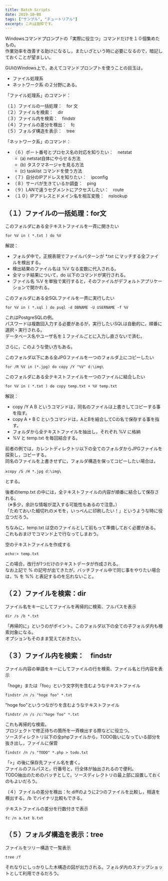 ```yaml
---
title: Batch Scripts
date: 2019-10-08
tags: ["サンプル", "チュートリアル"]
excerpt: これは抜粋です。
---
```


Windowsコマンドプロンプトの「実際に役立つ」コマンドだけを１０個集めたもの。  
作業効率を改善する助けになるし，またいざという時に必要になるので，暗記しておくことが望ましい。  

GUIのWindows上で，あえてコマンドプロンプトを使うことの目玉は，  
- ファイル処理系
- ネットワーク系
の２分野にある。  

「ファイル処理系」のコマンド：

（１）ファイルの一括処理：　for 文  
（２）ファイルを検索：　dir  
（３）ファイル内を検索：　findstr  
（４）ファイルの差分を検出：　fc  
（５）フォルダ構造を表示：　tree  

「ネットワーク系」のコマンド：

- （６）ポート番号とプロセス名の対応を知りたい：　netstat 
    - (a) netstat自体にやらせる方法
    - (b) タスクマネージャを見る方法
    - (c) tasklist コマンドを使う方法
- （７）自分のIPアドレスを知りたい：　ipconfig
- （８）サーバが生きているか調査：　ping
- （９）LANで違うセグメントにアクセスしたい：　route
- （１０）IPアドレスとドメイン名を相互変換：　nslookup

## （１）ファイルの一括処理：for文

このフォルダにある全テキストファイルを一斉に開きたい

~~~dos
for %V in ( *.txt ) do %V
~~~
解説：  
- フォルダ中で，正規表現でファイルパターンが *.txt にマッチする全ファイルを検出する。  
- 検出結果のファイル名は %V なる変数に代入される。  
- 全マッチ結果について，do 以下のコマンドが実行される。  
- ファイル名 %V を単独で実行すると，そのファイルがデフォルトアプリケーションで開かれる。  

このフォルダにある全SQLファイルを一斉に実行したい

~~~dos
for %V in ( *.sql ) do psql -d DBNAME -U USERNAME -f %V
~~~

これはPostgreSQLの例。  
パスワードは複数回入力する必要があるが，実行したいSQLは自動的に，順番に選択・実行される。  
データベース名やユーザ名を１ファイルごとに入力し直さないで済む。  

さらに，このような使い方もある。  

このフォルダ以下にある全JPGファイルを一つのフォルダ上にコピーしたい  

~~~dos
for /R %V in (*.jpg) do copy /Y "%V" d:\img\
~~~


このフォルダにある全テキストファイルを一つのファイルに結合したい

~~~dos
for %V in ( *.txt ) do copy temp.txt + %V temp.txt
~~~

解説：  
- copy /Y A B というコマンドは，同名のファイルは上書きしてコピーする事を指す。
- copy A + B C というコマンドは，AとBを結合してCの名で保存する事を指す。
- フォルダから全テキストファイルを抽出し，それぞれ %V に格納
- %V と temp.txt を毎回結合する。

前者の例では，カレントディレクトリ以下の全てのフォルダからJPGファイルを探索し，コピーする。  
同名のファイルを上書きせずに，フォルダ構造を保ってコピーしたい場合は，  
~~~dos
xcopy /S /H *.jpg d:\img\　
~~~
とする。

後者のtemp.txt の中には，全テキストファイルの内容が順番に結合して保存される。  
（※多少，余計な情報が混入する可能性もあるので注意。）  
「ためておいた細切れのメモを，いっぺんに印刷したい！」というような時に役立つだろう。  

ちなみに，temp.txt は空のファイルとして前もって準備しておく必要がある。  
これもおまけでコマンド上で行なってしまおう。  

空のテキストファイルを作成する

~~~dos
echo:> temp.txt
~~~

この場合，改行が1つだけのテキストデータが作成される。  
なお上記で % の記号が出てきたが，バッチファイル中で同じ事をやりたい場合は，% を %% と表記するのを忘れないこと。  

## （２）ファイルを検索：dir
ファイル名をキーにしてファイルを再帰的に検索、フルパスを表示

~~~dos
dir /s /b *.txt

~~~
「再帰的に」というのがポイント。このフォルダ以下の全ての子フォルダ内も検索対象になる。  
オプションもそのまま覚えておきたい。  

## （３）ファイル内を検索：　findstr
ファイル内容の単語をキーにしてファイルの行を検索、ファイル名と行内容を表示  

「hoge」または「foo」という文字列を含むようなテキストファイル  

~~~dos
findstr /n /s "hoge foo" *.txt
~~~

"hoge foo"というつながりを含むようなテキストファイル

~~~dos
findstr /n /s /c:"hoge foo" *.txt
~~~

これも再帰的な検索。  
プロジェクトで修正待ちの箇所を一斉検出する際などに役立つ。  
ソースディレクトリ以下の全phpファイルから，TODO扱いになっている部分を抜き出し，ファイルに保管  

~~~dos
findstr /n /s "TODO" *.php > todo.txt
~~~

「>」の後に保存先ファイル名を書く。  
ファイルのフルパスと，行番号と，行全体が抽出されるので便利。  
TODO抽出のためのバッチとして，ソースディレクトリの最上部に設置しておくのもよいだろう。

（４）ファイルの差分を検出：fc
diffのように2つのファイルを比較し，相違を検出する。/b でバイナリ比較もできる。  

テキストファイルの差分を行数付きで表示

~~~dos
fc /n a.txt b.txt
~~~

## （５）フォルダ構造を表示：tree

ファイルをツリー構造で一覧表示  

~~~dos
tree /f
~~~

それなりにしっかりした木構造の図が出力される。フォルダ内のスナップショットとして利用できるだろう。  



